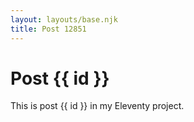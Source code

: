 ```yaml
---
layout: layouts/base.njk
title: Post 12851
---
```


# Post {{ id }}

This is post {{ id }} in my Eleventy project.
